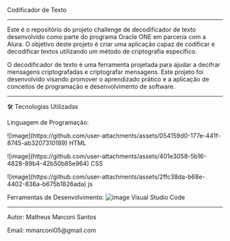   Codificador de Texto
______________________________________________________________________________________________________________________________________________
Este é o repositório do projeto challenge de decodificador de texto desenvolvido como parte do programa Oracle ONE em parceria com a Alura. 
O objetivo deste projeto é criar uma aplicação capaz de codificar e decodificar textos utilizando um método de criptografia específico.

O decodificador de texto é uma ferramenta projetada para ajudar a decifrar mensagens criptografadas e criptografar mensagens.
Este projeto foi desenvolvido visando promover o aprendizado prático e a aplicação de conceitos de programação e desenvolvimento de software.
______________________________________________________________________________________________________________________________________________
🛠️ Tecnologias Utilizadas

Linguagem de Programação:
<p>![image](https://github.com/user-attachments/assets/054159d0-177e-441f-8745-ab3207310189)
HTML</p>
<p>![image](https://github.com/user-attachments/assets/401e3058-5b16-4828-89b4-42b50b85e964)
CSS</p>
<p>![image](https://github.com/user-attachments/assets/2ffc38da-b68e-4402-836a-b675b1826ada)
js</p>

Ferramentas de Desenvolvimento:
![image](https://github.com/user-attachments/assets/2c4b688e-fbed-46d8-84b8-a2900e52bb7d)
Visual Studio Code

_______________________________________________________________________________________________________________________________________________
Autor: Matheus Marconi Santos
<p>Email: mmarconi05@gmail.com</p>
